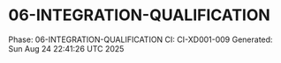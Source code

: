 # 06-INTEGRATION-QUALIFICATION
Phase: 06-INTEGRATION-QUALIFICATION
CI: CI-XD001-009
Generated: Sun Aug 24 22:41:26 UTC 2025

